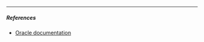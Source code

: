 
---
##### ***References***
- [Oracle documentation](https://docs.oracle.com/javaee/7/tutorial/jsf-el.htm#GJDDD)